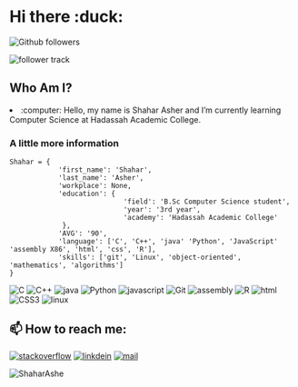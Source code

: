 <div>
  <div><h1> Hi there :duck:</h1></div>
  <div>
    <p><img src="https://img.shields.io/github/followers/ShaharAshe?style=social&label=Follow" alt="Github followers"/></p>
    <p><img src="https://komarev.com/ghpvc/?username=ShaharAshe&style=flat-square" alt="follower track"></p>
  </div>
  <div><h2>Who Am I?</h2></div>
  <div>
    <uo><li>:computer: Hello, my name is Shahar Asher and I’m currently learning Computer Science at Hadassah Academic College.</li></uo>
    <h3>A little more information</h3>
    
```python3
Shahar = {
            'first_name': 'Shahar',
            'last_name': 'Asher',
            'workplace': None,
            'education': {
                            'field': 'B.Sc Computer Science student',
                            'year': '3rd year',
                            'academy': 'Hadassah Academic College'
             },
            'AVG': '90',
            'language': ['C', 'C++', 'java' 'Python', 'JavaScript' 'assembly X86', 'html', 'css', 'R'],
            'skills': ['git', 'Linux', 'object-oriented', 'mathematics', 'algorithms']
}
```
  <p>
      <!--<a href="https://chromedino.com/">-->
      <img src="https://img.shields.io/badge/c%20-%2300599C.svg?&style=for-the-badge&logo=c&logoColor=white" alt="C"/>
      <img src="https://img.shields.io/badge/c++%20-%2300599C.svg?&style=for-the-badge&logo=c%2B%2B&logoColor=white" alt="C++"/>
      <img src="https://img.shields.io/badge/Java-007396?&style=for-the-badge&logo=java" alt="java"/>
      <img src="https://img.shields.io/badge/python%20-%2314354C.svg?&style=for-the-badge&logo=python&logoColor=white" alt="Python"/>
      <img src="https://img.shields.io/badge/JavaScript-F7DF1E?&style=for-the-badge&logo=javascript&logoColor=black" alt="javascript"/>
      <img src="https://img.shields.io/badge/git%20-%23F05033.svg?&style=for-the-badge&logo=git&logoColor=white" alt="Git"/>
      <img src="https://img.shields.io/badge/Assembly-blueviolet?&style=for-the-badge&logo=assemblyscript" alt="assembly"/>
      <img src="https://img.shields.io/badge/Language-R-blue?&style=for-the-badge&logo=r&logoColor=white" alt="R"/>
      <img src="https://img.shields.io/badge/HTML5-red?&style=for-the-badge&logo=html5&logoColor=white" alt="html"/>
      <img src="https://img.shields.io/badge/CSS3-blue?&style=for-the-badge&logo=css3&logoColor=white" alt="CSS3"/>
      <img src="https://img.shields.io/badge/OS-Linux-blue?&style=for-the-badge&logo=linux&logoColor=white" alt="linux"/>
      <!--</a>-->
      <!--<code><img height="20" src="https://raw.githubusercontent.com/github/explore/80688e429a7d4ef2fca1e82350fe8e3517d3494d/topics/c/c.png" alt="C"></code>
      <code><img height="20" src="https://raw.githubusercontent.com/github/explore/80688e429a7d4ef2fca1e82350fe8e3517d3494d/topics/cpp/cpp.png" alt="C++"></code>
      <code><img height="20" src="https://raw.githubusercontent.com/github/explore/80688e429a7d4ef2fca1e82350fe8e3517d3494d/topics/java/java.png" alt="Java"></code>
      <code><img height="20" src="https://raw.githubusercontent.com/github/explore/80688e429a7d4ef2fca1e82350fe8e3517d3494d/topics/python/python.png" alt="Python"></code>
      <code><img height="20" src="https://raw.githubusercontent.com/github/explore/80688e429a7d4ef2fca1e82350fe8e3517d3494d/topics/javascript/javascript.png" alt="JavaScript"></code>
      <code><img height="20" src="https://raw.githubusercontent.com/github/explore/80688e429a7d4ef2fca1e82350fe8e3517d3494d/topics/git/git.png" alt="Git"></code>
      <code><img height="20" src="https://raw.githubusercontent.com/github/explore/main/topics/assembly/assembly.png" alt="Assembly"></code>
      <code><img height="20" src="https://raw.githubusercontent.com/github/explore/main/topics/r/r.png" alt="R"></code>
      <code><img height="20" src="https://raw.githubusercontent.com/github/explore/main/topics/html/html.png" alt="HTML5"></code>
      <code><img height="20" src="https://raw.githubusercontent.com/github/explore/main/topics/css/css.png" alt="CSS3"></code>
      <code><img height="20" src="https://raw.githubusercontent.com/github/explore/main/topics/linux/linux.png" alt="Linux"></code>-->
    </p>
  </div>
  <div><h2> 📫 How to reach me: </h2></div>
  <div>
    <p>
      <a href="https://stackoverflow.com/users/20755219/shahar"><img src="https://img.shields.io/badge/Stack%20Overflow-grey?style=for-the-badge&logo=stackoverflow" alt="stackoverflow"/></a>
      <a href="https://www.linkedin.com/in/shahar-asher-71ba82219/"><img src="https://img.shields.io/badge/LinkedIn-0077B5?style=for-the-badge&logo=linkedin&logoColor=white" alt="linkdein"/></a>
      <a href="mailto:shaharas30@gmail.com"><img src="https://img.shields.io/badge/Contact%20me-Email-blue?style=for-the-badge&logo=mail.ru&logoColor=white" alt="mail"/></a>
    </p>
  </div>
  <div>
    <img src="https://github-readme-stats.vercel.app/api/top-langs?username=ShaharAshe&show_icons=true&locale=en&layout=compact" alt="ShaharAshe" />
    <!--<img src="https://github-readme-stats.vercel.app/api?username=ShaharAshe&show_icons=true&theme=gotham" alt="ShaharAshe" />-->
  </div>
  <!--<div><img align="center" src="https://media.giphy.com/media/g9wbFB61YEh1u/giphy.gif" width="100%" height="250px" /></div>-->
  <!--
  <div>
    <img height="20" src="https://i.imgur.com/dBaSKWF.gif" alt="line" />
    <img src="https://github-readme-activity-graph.vercel.app/graph?username=ShaharAshe&theme=github" alt="contribute"/>
  </div>-->
  
  <!--
**ShaharAshe/ShaharAshe** is a ✨ _special_ ✨ repository because its `README.md` (this file) appears on your GitHub profile.
<!--pre><code>
Shahar = {
            'first_name': 'Shahar',
            'last_name': 'Asher',
            'workplace': None,
            'education': {
                            'field': 'B.Sc Computer Science student',
                            'year': '3rd year',
                            'academy': 'Hadassah Academic College'
             },
            'AVG': '90',
            'language': ['C', 'C++', 'java' 'Python', 'JavaScript' 'assembly X86', 'html', 'css', 'R'],
            'skills': ['git', 'Linux', 'object-oriented', 'mathematics', 'algorithms']
}
</code></pre
Here are some ideas to get you started:

- 🔭 I’m currently working on ...
- 🌱 I’m currently learning ...
- 👯 I’m looking to collaborate on ...
- 🤔 I’m looking for help with ...
- 💬 Ask me about ...
- 📫 How to reach me: ...
- 😄 Pronouns: ...
- ⚡ Fun fact: ...
-->
